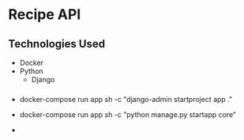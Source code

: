# Recipe API

## Technologies Used
- Docker
- Python
    - Django


### 

- docker-compose run app sh -c "django-admin startproject app ."


- docker-compose run app sh -c "python manage.py startapp core"

- 